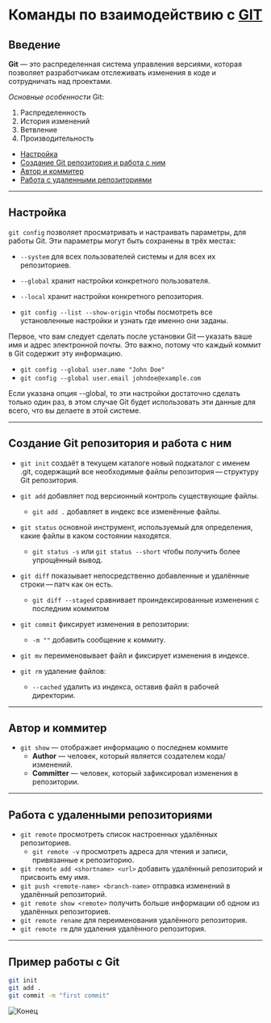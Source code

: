 # Команды по взаимодействию с [GIT](https://git-scm.com)

## Введение

**Git** — это распределенная система управления версиями, которая позволяет разработчикам отслеживать изменения в коде и сотрудничать над проектами.

*Основные особенности* Git:
1. Распределенность
2. История изменений
3. Ветвление
4. Производительность

- [Настройка](#настройка)
- [Создание Git репозитория и работа с ним](#создание-git-репозитория-и-работа-с-ним)
- [Автор и коммитер](#автор-и-коммитер)
- [Работа с удаленными репозиториями](#работа-с-удаленными-репозиториями)
---
## Настройка
`git config` позволяет просматривать и настраивать параметры, для работы Git.
Эти параметры могут быть сохранены в трёх местах:
- `--system`  для всех пользователей системы и для всех их репозиториев.
- `--global` хранит настройки конкретного пользователя.
- `--local` хранит настройки конкретного репозитория.

- `git config --list --show-origin` чтобы посмотреть все установленные настройки и узнать где именно они заданы.

Первое, что вам следует сделать после установки Git — указать ваше имя и адрес электронной почты. Это важно, потому что каждый коммит в Git содержит эту информацию.

- `git config --global user.name "John Doe"`
- `git config --global user.email johndoe@example.com`

Если указана опция --global, то эти настройки достаточно сделать только один раз, в этом случае Git будет использовать эти данные для всего, что вы делаете в этой системе.

---
## Создание Git репозитория и работа с ним
- `git init` создаёт в текущем каталоге новый подкаталог с именем .git, содержащий все необходимые файлы репозитория — структуру Git репозитория.

- `git add` добавляет под версионный контроль существующие файлы.
    - `git add .` добавляет в индекс все изменённые файлы.
- `git status` основной инструмент, используемый для определения, какие файлы в каком состоянии находятся.
    - `git status -s` или `git status --short` чтобы получить более упрощённый вывод.
- `git diff` показывает непосредственно добавленные и удалённые строки — патч как он есть.
    - `git diff --staged` сравнивает проиндексированные изменения с последним коммитом
- `git commit` фиксирует изменения в репозитории:
    - `-m ""` добавить сообщение к коммиту.
- `git mv` переименовывает файл и фиксирует изменения в индексе.
- `git rm` удаление файлов:
  - `--cached` удалить из индекса, оставив файл в рабочей директории.

---
## Автор и коммитер
- `git show` — отображает информацию о последнем коммите
  - **Author** — человек, который является создателем кода/изменений.
  - **Committer** — человек, который зафиксировал изменения в репозитории.

---
## Работа с удаленными репозиториями
- `git remote` просмотреть список настроенных удалённых репозиториев.
    - `git remote -v` просмотреть адреса для чтения и записи, привязанные к репозиторию.
- `git remote add <shortname> <url>` добавить удалённый репозиторий и присвоить ему имя.
- `git push <remote-name> <branch-name>` отправка изменений в удалённый репозиторий.
- `git remote show <remote>` получить больше информации об одном из удалённых репозиториев.
- `git remote rename` для переименования удалённого репозитория.
- `git remote rm` для удаления удалённого репозитория.

---
## Пример работы с Git
```bash
git init
git add .
git commit -m "first commit"
```

![Конец](https://i.ytimg.com/vi/6EXB2Of1zLY/maxresdefault.jpg)